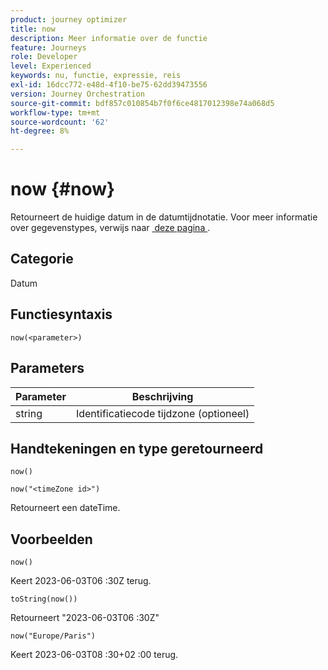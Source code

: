 ```yaml
---
product: journey optimizer
title: now
description: Meer informatie over de functie
feature: Journeys
role: Developer
level: Experienced
keywords: nu, functie, expressie, reis
exl-id: 16dcc772-e48d-4f10-be75-62dd39473556
version: Journey Orchestration
source-git-commit: bdf857c010854b7f0f6ce4817012398e74a068d5
workflow-type: tm+mt
source-wordcount: '62'
ht-degree: 8%

---
```


# now {#now}

Retourneert de huidige datum in de datumtijdnotatie. Voor meer informatie over gegevenstypes, verwijs naar [&#x200B; deze pagina &#x200B;](../expression/data-types.md).

## Categorie

Datum

## Functiesyntaxis

`now(<parameter>)`

## Parameters

| Parameter | Beschrijving |
|--- |--- |
| string | Identificatiecode tijdzone (optioneel) |

## Handtekeningen en type geretourneerd

`now()`

`now("<timeZone id>")`

Retourneert een dateTime.

## Voorbeelden

`now()`

Keert 2023-06-03T06 :30Z terug.

`toString(now())`

Retourneert &quot;2023-06-03T06 :30Z&quot;

`now("Europe/Paris")`

Keert 2023-06-03T08 :30+02 :00 terug.
